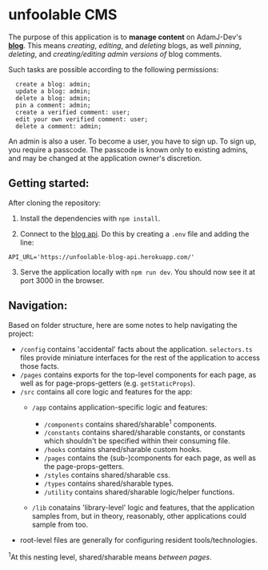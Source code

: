 # unfoolable CMS

The purpose of this application is to **manage content** on AdamJ-Dev's **[blog](https://unfoolable.blog)**. This means *creating*, *editing*, and *deleting* blogs, as well *pinning*, *deleting*, and *creating/editing admin versions of* blog comments. 

Such tasks are possible according to the following permissions:

```
  create a blog: admin;
  update a blog: admin;
  delete a blog: admin;
  pin a comment: admin;
  create a verified comment: user;
  edit your own verified comment: user;
  delete a comment: admin;
```

An admin is also a user. To become a user, you have to sign up. To sign up, you require a passcode. The passcode is known only to existing admins, and may be changed at the application owner's discretion.

## Getting started:

After cloning the repository:

1. Install the dependencies with `npm install`. 

2. Connect to the [blog api](https://github.com/AdamJ-Dev/unfoolable-blog-api). Do this by creating a `.env` file and adding the line:

```
API_URL='https://unfoolable-blog-api.herokuapp.com/'
```
3. Serve the application locally with `npm run dev`. You should now see it at port 3000 in the browser.

## Navigation:

Based on folder structure, here are some notes to help navigating the project:
- `/config` contains 'accidental' facts about the application. `selectors.ts` files provide miniature interfaces for the rest of the application to access those facts.
- `/pages` contains exports for the top-level components for each page, as well as for page-props-getters (e.g. `getStaticProps`).
- `/src` contains all core logic and features for the app: 
  - `/app` contains application-specific logic and features: 
    - `/components` contains shared/sharable<sup>1</sup> components.
    - `/constants` contains shared/sharable constants, or constants which shouldn't be specified within their consuming file.
    - `/hooks` contains shared/sharable custom hooks.
    - `/pages` contains the (sub-)components for each page, as well as the page-props-getters.
    - `/styles` contains shared/sharable css.
    - `/types` contains shared/sharable types.
    - `/utility` contains shared/sharable logic/helper functions.
    
  - `/lib` conatains 'library-level' logic and features, that the application samples from, but in theory, reasonably, other applications could sample from too.
- root-level files are generally for configuring resident tools/technologies.

<sup>1</sup>At this nesting level, shared/sharable means *between pages*.

